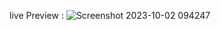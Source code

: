 live Preview : ![Screenshot 2023-10-02 094247](https://github.com/GunjanUpadhyay/Netflix_Home_Page/assets/115905843/b1c6bd54-adc0-4673-85a5-76f511e6e87a)
